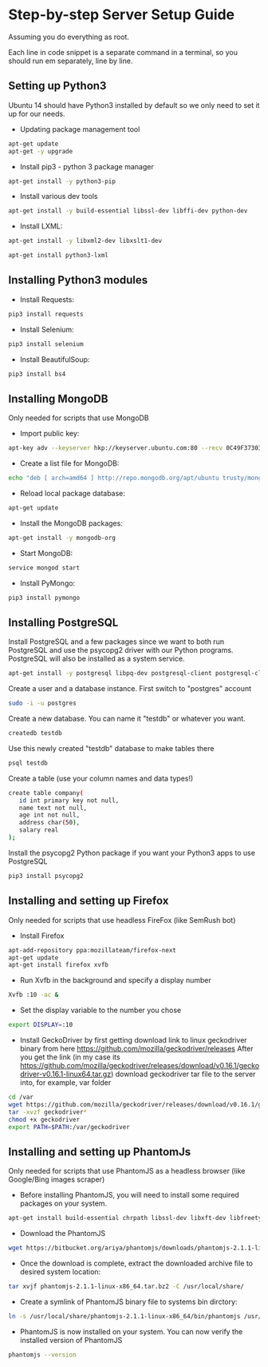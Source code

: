 # Step-by-step Server Setup Guide #
Assuming you do everything as root.

Each line in code snippet is a separate command in a terminal, so you should run em separately, line by line.

## Setting up Python3 ##
Ubuntu 14 should have Python3 installed by default so we only need to set it up for our needs.

* Updating package management tool 
```bash
apt-get update
apt-get -y upgrade
```
* Install pip3 - python 3 package manager
```bash
apt-get install -y python3-pip
```
* Install various dev tools
```bash
apt-get install -y build-essential libssl-dev libffi-dev python-dev
```
* Install LXML:
```bash
apt-get install -y libxml2-dev libxslt1-dev
```
```bash
apt-get install python3-lxml
```

## Installing Python3 modules ##

* Install Requests:
```bash
pip3 install requests
```
* Install Selenium:
```bash
pip3 install selenium
```
* Install BeautifulSoup:
```bash
pip3 install bs4
```

## Installing MongoDB ##
Only needed for scripts that use MongoDB

* Import public key:
```bash
apt-key adv --keyserver hkp://keyserver.ubuntu.com:80 --recv 0C49F3730359A14518585931BC711F9BA15703C6
```
* Create a list file for MongoDB:
```bash
echo "deb [ arch=amd64 ] http://repo.mongodb.org/apt/ubuntu trusty/mongodb-org/3.4 multiverse" | sudo tee /etc/apt/sources.list.d/mongodb-org-3.4.list
```
* Reload local package database:
```bash
apt-get update
```
* Install the MongoDB packages:
```bash
apt-get install -y mongodb-org
```
* Start MongoDB:
```bash
service mongod start
```
* Install PyMongo:
```bash
pip3 install pymongo
```

## Installing PostgreSQL ##
Install PostgreSQL and a few packages since we want to both run PostgreSQL and use the psycopg2 driver with our Python programs. PostgreSQL will also be installed as a system service.
```bash
apt-get install -y postgresql libpq-dev postgresql-client postgresql-client-common
```
Create a user and a database instance. First switch to "postgres" account
```bash
sudo -i -u postgres
```
Create a new database. You can name it "testdb" or whatever you want.
```bash
createdb testdb
```
Use this newly created "testdb" database to make tables there
```bash
psql testdb
```
Create a table (use your column names and data types!)
```bash
create table company(
   id int primary key not null,
   name text not null,
   age int not null,
   address char(50),
   salary real
);
```
Install the psycopg2 Python package if you want your Python3 apps to use PostgreSQL
```bash
pip3 install psycopg2
```

## Installing and setting up Firefox ##
Only needed for scripts that use headless FireFox (like SemRush bot)

* Install Firefox
```bash
apt-add-repository ppa:mozillateam/firefox-next
apt-get update
apt-get install firefox xvfb
```
* Run Xvfb in the background and specify a display number
```bash
Xvfb :10 -ac &
```
* Set the display variable to the number you chose
```bash
export DISPLAY=:10
```
* Install GeckoDriver by first getting download link to linux geckodriver binary from here https://github.com/mozilla/geckodriver/releases
After you get the link (in my case its https://github.com/mozilla/geckodriver/releases/download/v0.16.1/geckodriver-v0.16.1-linux64.tar.gz) download geckodriver tar file to the server into, for example, var folder
```bash
cd /var
wget https://github.com/mozilla/geckodriver/releases/download/v0.16.1/geckodriver-v0.16.1-linux64.tar.gz
tar -xvzf geckodriver*
chmod +x geckodriver
export PATH=$PATH:/var/geckodriver
```

## Installing and setting up PhantomJs ##
Only needed for scripts that use PhantomJS as a headless browser (like Google/Bing images scraper)

* Before installing PhantomJS, you will need to install some required packages on your system.
```bash
apt-get install build-essential chrpath libssl-dev libxft-dev libfreetype6-dev libfreetype6 libfontconfig1-dev libfontconfig1 -y
```
* Download the PhantomJS
```bash
wget https://bitbucket.org/ariya/phantomjs/downloads/phantomjs-2.1.1-linux-x86_64.tar.bz2
```
* Once the download is complete, extract the downloaded archive file to desired system location:
```bash
tar xvjf phantomjs-2.1.1-linux-x86_64.tar.bz2 -C /usr/local/share/
```
* Create a symlink of PhantomJS binary file to systems bin dirctory:
```bash
ln -s /usr/local/share/phantomjs-2.1.1-linux-x86_64/bin/phantomjs /usr/local/bin/
```
* PhantomJS is now installed on your system. You can now verify the installed version of PhantomJS
```bash
phantomjs --version
```

